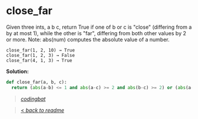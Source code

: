 # close_far

Given three ints, a b c, return True if one of b or c is "close" (differing from a by at most 1), while the other is "far", differing from both other values by 2 or more. Note: abs(num) computes the absolute value of a number.

```
close_far(1, 2, 10) → True
close_far(1, 2, 3) → False
close_far(4, 1, 3) → True
```

**Solution:**

```python
def close_far(a, b, c):
  return (abs(a-b) <= 1 and abs(a-c) >= 2 and abs(b-c) >= 2) or (abs(a-c) <= 1 and abs(a-b) >= 2 and abs(b-c) >= 2);
```

> _[codingbat](https://codingbat.com/prob/p160533)_

> [< _back to readme_](FINDREPLACEREADME)